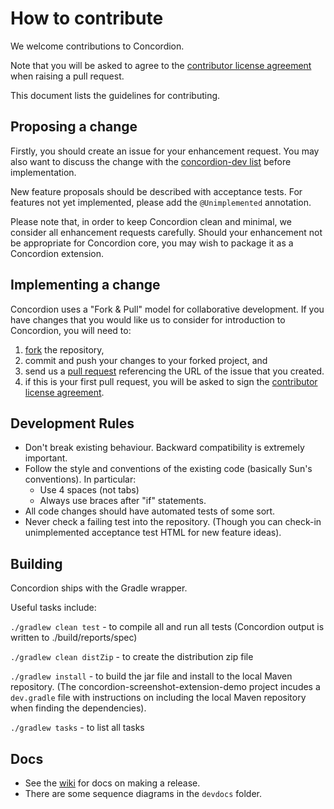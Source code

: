How to contribute
================
We welcome contributions to Concordion.

Note that you will be asked to agree to the [contributor license agreement](https://gist.github.com/nigelcharman/c7cb396e2f48989be04d1e5afb89ca96) when raising a pull request.

This document lists the guidelines for contributing.

Proposing a change
-----------------------------
Firstly, you should create an issue for your enhancement request. You may also want to discuss the change with the [concordion-dev list](https://groups.google.com/forum/#!forum/concordion-dev) before implementation.

New feature proposals should be described with acceptance tests. For features not yet implemented, please add the `@Unimplemented` annotation.

Please note that, in order to keep Concordion clean and minimal, we consider all enhancement requests carefully. Should your enhancement not be appropriate for Concordion core, you may wish to package it as a Concordion extension.

Implementing a change
----------------------------------
Concordion uses a "Fork & Pull" model for collaborative development. If you have changes that you would like us to consider for introduction to Concordion, you will need to:
 1. [fork](https://help.github.com/articles/fork-a-repo) the repository, 
 1. commit and push your changes to your forked project, and 
 1. send us a [pull request](https://help.github.com/articles/using-pull-requests) referencing the URL of the issue that you created.
 1. if this is your first pull request, you will be asked to sign the [contributor license agreement](https://gist.github.com/nigelcharman/c7cb396e2f48989be04d1e5afb89ca96).

Development Rules
-----------------
* Don't break existing behaviour. Backward compatibility is extremely important.
* Follow the style and conventions of the existing code (basically Sun's conventions). In particular:
  - Use 4 spaces (not tabs) 
  - Always use braces after "if" statements.
* All code changes should have automated tests of some sort.
* Never check a failing test into the repository. (Though you can check-in unimplemented acceptance test HTML for new feature ideas). 

Building
--------
Concordion ships with the Gradle wrapper.

Useful tasks include:

`./gradlew clean test`
    - to compile all and run all tests (Concordion output is written to ./build/reports/spec)

`./gradlew clean distZip`
    - to create the distribution zip file

`./gradlew install`
    - to build the jar file and install to the local Maven repository. (The concordion-screenshot-extension-demo project incudes a `dev.gradle` file with instructions on including the local Maven repository when finding the dependencies).

`./gradlew tasks`
    - to list all tasks

Docs
----
 - See the [wiki](https://code.google.com/p/concordion/w/list) for docs on making a release.
 - There are some sequence diagrams in the `devdocs` folder.
